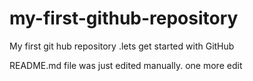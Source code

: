 # my-first-github-repository
My first git hub repository .lets get started with GitHub

README.md file was just edited manually. one more edit
